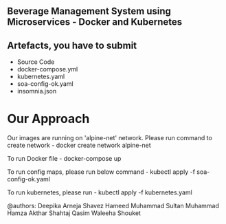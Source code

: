 ## Beverage Management System using Microservices - Docker and Kubernetes

## Artefacts, you have to submit
- Source Code
- docker-compose.yml
- kubernetes.yaml
- soa-config-ok.yaml
- insomnia.json

# Our Approach
 
 Our images are running on 'alpine-net' network. Please run command to create network -  docker create network alpine-net
 
 To run Docker file - docker-compose up
 
 To run config maps, please run below command - kubectl apply -f soa-config-ok.yaml
 
 To run kubernetes, please run - kubectl apply -f kubernetes.yaml
 

@authors:
Deepika Arneja
Shavez Hameed
Muhammad Sultan
Muhammad Hamza Akthar
Shahtaj Qasim
Waleeha Shouket
